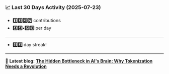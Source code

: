 <!--START_STATS-->
### 📈 Last 30 Days Activity (2025-07-23)  
- **1️⃣3️⃣2️⃣7️⃣** contributions  
- **4️⃣4️⃣•2️⃣3️⃣** per day
---
- **5️⃣3️⃣** day streak!
---
📝 **Latest blog:** [**The Hidden Bottleneck in AI's Brain: Why Tokenization Needs a Revolution**](https://andriak.com/blog/tokenization-revolution)
<!--END_STATS-->

